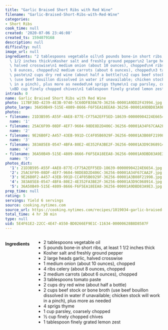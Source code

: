 ```yaml
---
title: "Garlic Braised Short Ribs with Red Wine"
filename: "Garlic-Braised-Short-Ribs-with-Red-Wine"
categories:
- Short Ribs
cook_time: null
created: '2020-07-06 23:46:08'
created_ts: 1594079168
description: null
difficulty: null
image_url: null
ingredients: "2 tablespoons vegetable oil\n5 pounds bone-in short ribs, at least 1\
  \ 1/2 inches thick\nKosher salt and freshly ground pepper\n2 large heads garlic,\
  \ halved crosswise\n1 medium onion (about 10 ounces), chopped\n4 ribs celery (about\
  \ 8 ounces, chopped\n2 medium carrots (about 6 ounces), chopped\n3 tablespoons tomato\
  \ paste\n2 cups dry red wine (about half a bottle)\n2 cups beef stock or bone broth\
  \ (use beef bouillon dissolved in water if unavailable; chicken stock will work\
  \ in a pinch), plus more as needed\n4 sprigs thyme\n1 cup parsley, coarsely chopped\n\
  \xBD cup finely chopped chives\n1 tablespoon finely grated lemon zest"
intrash: 0
name: Garlic Braised Short Ribs with Red Wine
photo: 117BF38D-4239-4E3B-9740-5C60DFB30A70-36256-00001A9DD2F43994.jpg
photo_large: 36A50B49-515E-4809-8666-F6F5EA18EEA8-36256-00001A9DBD83A9E3.jpg
photos:
- filename: 21D3B595-A55F-4AE8-877E-CF75A2EFF5ED-18639-00000904224E6654.jpg
  name: '1'
- filename: 25AC6F99-08DF-4EF7-9604-98DE8D2D406C-36256-00001A34F67CAA2F.jpg
  name: '2'
- filename: 9E26B0F2-A457-43EB-991D-CC4F05B6929F-36256-00001A3B08F21998.jpg
  name: '3'
- filename: 383A85E8-0547-4BFA-80E2-4E352FA3BE2F-36256-00001A3D9C068914.jpg
  name: '4'
- filename: 36A50B49-515E-4809-8666-F6F5EA18EEA8-36256-00001A9DBD83A9E3.jpg
  name: '5'
photos_dict:
  '1': 21D3B595-A55F-4AE8-877E-CF75A2EFF5ED-18639-00000904224E6654.jpg
  '2': 25AC6F99-08DF-4EF7-9604-98DE8D2D406C-36256-00001A34F67CAA2F.jpg
  '3': 9E26B0F2-A457-43EB-991D-CC4F05B6929F-36256-00001A3B08F21998.jpg
  '4': 383A85E8-0547-4BFA-80E2-4E352FA3BE2F-36256-00001A3D9C068914.jpg
  '5': 36A50B49-515E-4809-8666-F6F5EA18EEA8-36256-00001A9DBD83A9E3.jpg
prep_time: null
rating: 5
servings: Yield 6 servings
source: cooking.nytimes.com
source_url: https://cooking.nytimes.com/recipes/1019034-garlic-braised-short-ribs-with-red-wine?action=click&module=Global%20Search%20Recipe%20Card&pgType=search&rank=9
total_time: 4 hr 30 min
type: null
uid: 5E4F61E2-22CC-4E47-A550-BD0266EF9E1C-11634-00000628B8D8587F
---
```

<div class="large-8 medium-7 columns" id="writeup">	</div><!-- #writeup -->
</div><!-- #row-one -->
<div class="row" id="row-two">	<div class="medium-4 small-5 columns"><h4 id="ingredients">Ingredients</h4><div class="box box-ingredients content"><ul>
<li>2 tablespoons vegetable oil</li>
<li>5 pounds bone-in short ribs, at least 1 1/2 inches thick</li>
<li>Kosher salt and freshly ground pepper</li>
<li>2 large heads garlic, halved crosswise</li>
<li>1 medium onion (about 10 ounces), chopped</li>
<li>4 ribs celery (about 8 ounces, chopped</li>
<li>2 medium carrots (about 6 ounces), chopped</li>
<li>3 tablespoons tomato paste</li>
<li>2 cups dry red wine (about half a bottle)</li>
<li>2 cups beef stock or bone broth (use beef bouillon dissolved in water if unavailable; chicken stock will work in a pinch), plus more as needed</li>
<li>4 sprigs thyme</li>
<li>1 cup parsley, coarsely chopped</li>
<li>½ cup finely chopped chives</li>
<li>1 tablespoon finely grated lemon zest</li>
</ul>
</div>	</div>	<div class="medium-6 small-7 columns">	</div>